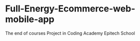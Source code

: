 # Full-Energy-Ecommerce-web-mobile-app
The end of courses Project in Coding Academy  Epitech School

